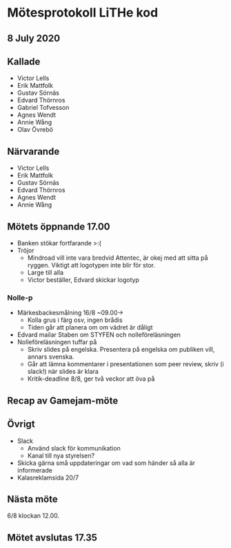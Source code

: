 # Mötesprotokoll LiTHe kod 

## 8 July 2020

## Kallade
- Victor Lells
- Erik Mattfolk
- Gustav Sörnäs
- Edvard Thörnros
- Gabriel Tofvesson
- Agnes Wendt
- Annie Wång
- Olav Övrebö

## Närvarande
- Victor Lells
- Erik Mattfolk
- Gustav Sörnäs
- Edvard Thörnros
- Agnes Wendt
- Annie Wång

## Mötets öppnande 17.00
- Banken stökar fortfarande >:(
- Tröjor
  - Mindroad vill inte vara bredvid Attentec, är okej med att sitta på ryggen.
    Viktigt att logotypen inte blir för stor.
  - Large till alla
  - Victor beställer, Edvard skickar logotyp

### Nolle-p
- Märkesbackesmålning 16/8 ~09.00->
  - Kolla grus i färg osv, ingen brådis
  - Tiden går att planera om om vädret är dåligt
- Edvard mailar Staben om STYFEN och nolleföreläsningen
- Nolleföreläsningen tuffar på
  - Skriv slides på engelska. Presentera på engelska om publiken vill, annars
    svenska.
  - Går att lämna kommentarer i presentationen som peer review, skriv (i slack!)
    när slides är klara
  - Kritik-deadline 8/8, ger två veckor att öva på

## Recap av Gamejam-möte

## Övrigt

- Slack
  - Använd slack för kommunikation
  - Kanal till nya styrelsen?
- Skicka gärna små uppdateringar om vad som händer så alla är informerade
- Kalasreklamsida 20/7

## Nästa möte

6/8 klockan 12.00.

## Mötet avslutas 17.35
